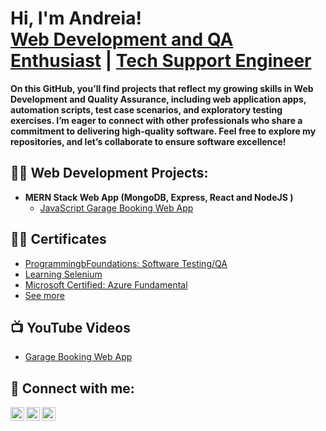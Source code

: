 <h1>Hi, I'm Andreia! <br/><a href="https://www.linkedin.com/in/andreiasalesribeiro">Web Development and QA Enthusiast</a> | <a href="https://www.linkedin.com/in/andreiasalesribeiro"> Tech Support Engineer </a></h1>

<b> On this GitHub, you’ll find projects that reflect my growing skills in Web Development and Quality Assurance, including web application apps, automation scripts, test case scenarios, and exploratory testing exercises. I’m eager to connect with other professionals who share a commitment to delivering high-quality software. Feel free to explore my repositories, and let’s collaborate to ensure software excellence! </b>

<h2>👨‍💻 Web Development Projects:</h2>

- <b> MERN Stack Web App  (MongoDB, Express, React and NodeJS ) </b>
  - [JavaScript Garage Booking Web App](https://github.com/Andreiasribeiro/Garage_Booking_App)

<h2>👨‍💻 Certificates</h2>

  - [ProgrammingbFoundations: Software Testing/QA](https://www.linkedin.com/learning/certificates/aad38d69425b3be61e2e95efbb9ffd979eb3a72031cb9c358818f2069b52730d)
  - [Learning Selenium](https://www.linkedin.com/learning/certificates/e544b06769442bb8c67d37033f640bacffdcc775b3b466d7dadceb3555ae2108?u=71624316)
  - [Microsoft Certified: Azure Fundamental](https://www.credly.com/badges/de961bad-6d55-4258-b0d3-a76d892e1ecb/linked_in_profile)
  - [See more](https://www.linkedin.com/in/andreiasalesribeiro/details/certifications/)

<h2>📺 YouTube Videos</h2>

- [Garage Booking Web App](https://www.youtube.com/watch?v=USOe2FrA8Bc)

<h2> 🤳 Connect with me:</h2>

[<img align="left" alt="Andreia | YouTube" width="22px" src="https://cdn.jsdelivr.net/npm/simple-icons@v3/icons/youtube.svg" />][youtube]
[<img align="left" alt="Andreia | LinkedIn" width="22px" src="https://cdn.jsdelivr.net/npm/simple-icons@v3/icons/linkedin.svg" />][linkedin]
[<img align="left" alt="Andreia | Email" width="22px" src="https://cdn.jsdelivr.net/npm/simple-icons@v3/icons/gmail.svg" />](mailto:asribeirodesign@gmailcom)



[youtube]: https://www.youtube.com/watch?v=USOe2FrA8Bc
[linkedin]: https://www.linkedin.com/in/andreiasalesribeiro/

<!--
**Andreiasribeiro/Andreiasribeiro** is a ✨ _special_ ✨ repository because its `README.md` (this file) appears on your GitHub profile.

Here are some ideas to get you started:

- 🔭 I’m currently working on ...
- 🌱 I’m currently learning ...
- 👯 I’m looking to collaborate on ...
- 🤔 I’m looking for help with ...
- 💬 Ask me about ...
- 📫 How to reach me: ...
- 😄 Pronouns: ...
- ⚡ Fun fact: ...
-->
